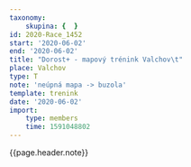 ```yaml
---
taxonomy:
    skupina: {  }
id: 2020-Race_1452
start: '2020-06-02'
end: '2020-06-02'
title: "Dorost+ - mapový trénink Valchov\t"
place: Valchov
type: T
note: 'neúpná mapa -> buzola'
template: trenink
date: '2020-06-02'
import:
    type: members
    time: 1591048802
---
```

{{page.header.note}}
